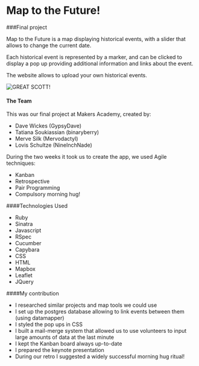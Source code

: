 Map to the Future!
=================

###Final project

Map to the Future is a map displaying historical events, with a slider that allows to change the current date.

Each historical event is represented by a marker, and can be clicked to display a pop up providing additional information and links about the event.

The website allows to upload your own historical events.

![GREAT SCOTT!](https://github.com/gypsydave5/map-to-the-future/blob/master/lib/public/images/mapToTheFuture.png)

#### The Team

This was our final project at Makers Academy, created by:
 - Dave Wickes (GypsyDave)
 - Tatiana Soukiassian (binaryberry)
 - Merve Silk (Mervodactyl)
 - Lovis Schultze (NineInchNade)

During the two weeks it took us to create the app, we used Agile techniques:
- Kanban
- Retrospective
- Pair Programming
- Compulsory morning hug!


####Technologies Used

- Ruby
- Sinatra
- Javascript
- RSpec
- Cucumber
- Capybara
- CSS
- HTML
- Mapbox
- Leaflet
- JQuery

####My contribution
- I researched similar projects and map tools we could use
- I set up the postgres database allowing to link events between them (using datamapper)
- I styled the pop ups in CSS
- I built a mail-merge system that allowed us to use volunteers to input large amounts of data at the last minute
- I kept the Kanban board always up-to-date
- I prepared the keynote presentation
- During our retro I suggested a widely successful morning hug ritual!

